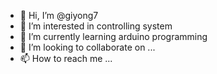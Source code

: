 - 👋 Hi, I’m @giyong7
- 👀 I’m interested in controlling system
- 🌱 I’m currently learning arduino programming
- 💞️ I’m looking to collaborate on ...
- 📫 How to reach me ...

<!---
giyong7/giyong7 is a ✨ special ✨ repository because its `README.md` (this file) appears on your GitHub profile.
You can click the Preview link to take a look at your changes.
--->
